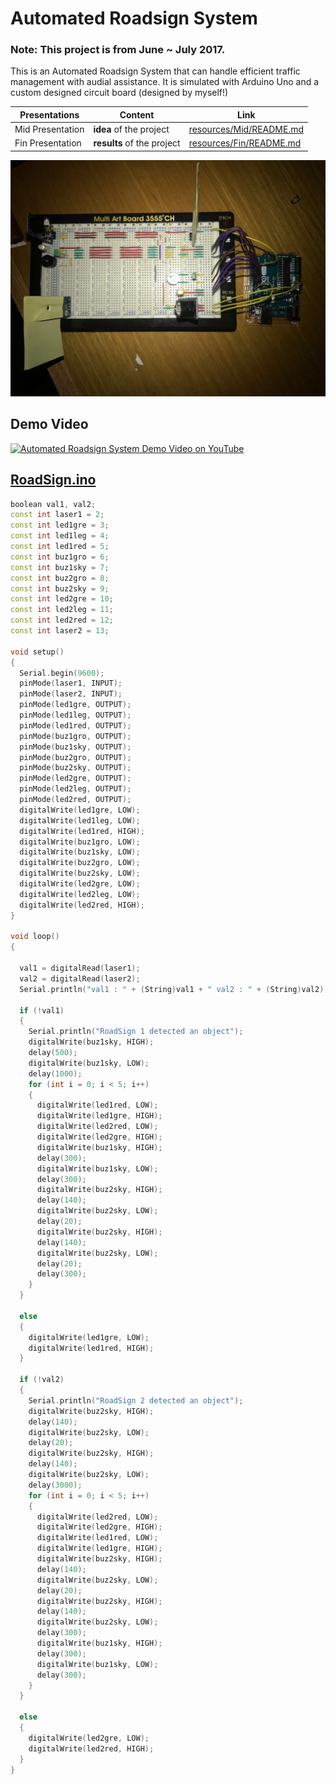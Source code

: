 # Automated Roadsign System

### Note: This project is from June ~ July 2017.

This is an Automated Roadsign System that can handle efficient traffic management with audial assistance. It is simulated with Arduino Uno and a custom designed circuit board (designed by myself!)

|Presentations|Content|Link|
|----|----|----|
|Mid Presentation|**idea** of the project|[resources/Mid/README.md](resources/Mid/README.md)|
|Fin Presentation|**results** of the project|[resources/Fin/README.md](resources/Fin/README.md)|

![`Circuit Designs`](resources/Circuit.jpg)

## Demo Video
[![Automated Roadsign System Demo Video on YouTube](http://img.youtube.com/vi/VWpHIZOT2t8/0.jpg)](https://youtu.be/VWpHIZOT2t8)

## [RoadSign.ino](RoadSign.ino)
```ino
boolean val1, val2;
const int laser1 = 2;
const int led1gre = 3;
const int led1leg = 4;
const int led1red = 5;
const int buz1gro = 6;
const int buz1sky = 7;
const int buz2gro = 8;
const int buz2sky = 9;
const int led2gre = 10;
const int led2leg = 11;
const int led2red = 12;
const int laser2 = 13;

void setup()
{
  Serial.begin(9600);
  pinMode(laser1, INPUT);
  pinMode(laser2, INPUT);
  pinMode(led1gre, OUTPUT);
  pinMode(led1leg, OUTPUT);
  pinMode(led1red, OUTPUT);
  pinMode(buz1gro, OUTPUT);
  pinMode(buz1sky, OUTPUT);
  pinMode(buz2gro, OUTPUT);
  pinMode(buz2sky, OUTPUT);
  pinMode(led2gre, OUTPUT);
  pinMode(led2leg, OUTPUT);
  pinMode(led2red, OUTPUT);
  digitalWrite(led1gre, LOW);
  digitalWrite(led1leg, LOW);
  digitalWrite(led1red, HIGH);
  digitalWrite(buz1gro, LOW);
  digitalWrite(buz1sky, LOW);
  digitalWrite(buz2gro, LOW);
  digitalWrite(buz2sky, LOW);
  digitalWrite(led2gre, LOW);
  digitalWrite(led2leg, LOW);
  digitalWrite(led2red, HIGH);
}

void loop()
{

  val1 = digitalRead(laser1);
  val2 = digitalRead(laser2);
  Serial.println("val1 : " + (String)val1 + " val2 : " + (String)val2);

  if (!val1)
  {
    Serial.println("RoadSign 1 detected an object");
    digitalWrite(buz1sky, HIGH);
    delay(500);
    digitalWrite(buz1sky, LOW);
    delay(1000);
    for (int i = 0; i < 5; i++)
    {
      digitalWrite(led1red, LOW);
      digitalWrite(led1gre, HIGH);
      digitalWrite(led2red, LOW);
      digitalWrite(led2gre, HIGH);
      digitalWrite(buz1sky, HIGH);
      delay(300);
      digitalWrite(buz1sky, LOW);
      delay(300);
      digitalWrite(buz2sky, HIGH);
      delay(140);
      digitalWrite(buz2sky, LOW);
      delay(20);
      digitalWrite(buz2sky, HIGH);
      delay(140);
      digitalWrite(buz2sky, LOW);
      delay(20);
      delay(300);
    }
  }

  else
  {
    digitalWrite(led1gre, LOW);
    digitalWrite(led1red, HIGH);
  }

  if (!val2)
  {
    Serial.println("RoadSign 2 detected an object");
    digitalWrite(buz2sky, HIGH);
    delay(140);
    digitalWrite(buz2sky, LOW);
    delay(20);
    digitalWrite(buz2sky, HIGH);
    delay(140);
    digitalWrite(buz2sky, LOW);
    delay(3000);
    for (int i = 0; i < 5; i++)
    {
      digitalWrite(led2red, LOW);
      digitalWrite(led2gre, HIGH);
      digitalWrite(led1red, LOW);
      digitalWrite(led1gre, HIGH);
      digitalWrite(buz2sky, HIGH);
      delay(140);
      digitalWrite(buz2sky, LOW);
      delay(20);
      digitalWrite(buz2sky, HIGH);
      delay(140);
      digitalWrite(buz2sky, LOW);
      delay(300);
      digitalWrite(buz1sky, HIGH);
      delay(300);
      digitalWrite(buz1sky, LOW);
      delay(300);
    }
  }

  else
  {
    digitalWrite(led2gre, LOW);
    digitalWrite(led2red, HIGH);
  }
}
```
